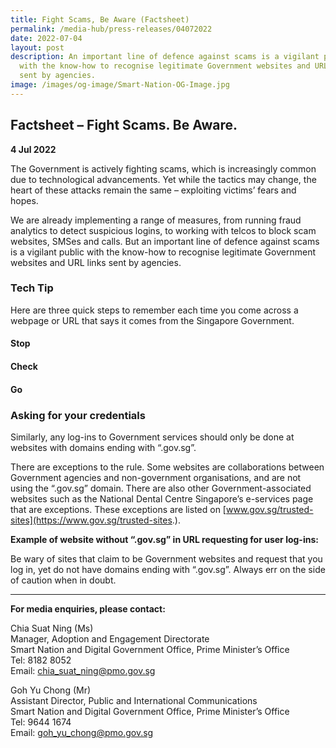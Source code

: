 ```yaml
---
title: Fight Scams, Be Aware (Factsheet)
permalink: /media-hub/press-releases/04072022
date: 2022-07-04
layout: post
description: An important line of defence against scams is a vigilant public
  with the know-how to recognise legitimate Government websites and URL links
  sent by agencies.
image: /images/og-image/Smart-Nation-OG-Image.jpg
---
```

## Factsheet – Fight Scams. Be Aware.

**4 Jul 2022**

The Government is actively fighting scams, which is increasingly common due to technological advancements. Yet while the tactics may change, the heart of these attacks remain the same – exploiting victims’ fears and hopes.

We are already implementing a range of measures, from running fraud analytics to detect suspicious logins, to working with telcos to block scam websites, SMSes and calls. But an important line of defence against scams is a vigilant public with the know-how to recognise
legitimate Government websites and URL links sent by agencies.

### Tech Tip

Here are three quick steps to remember each time you come across a
webpage or URL that says it comes from the Singapore Government.

#### Stop

#### Check

#### Go

### Asking for your credentials

Similarly, any log-ins to Government services should only be done at websites with domains ending with “.gov.sg”.

There are exceptions to the rule. Some websites are collaborations between Government agencies and non-government organisations, and are not using the “.gov.sg” domain. There are also other Government-associated websites such as the National Dental Centre Singapore’s e-services page that are exceptions. These exceptions are listed on [www.gov.sg/trusted-sites](https://www.gov.sg/trusted-sites.).

**Example of website without “.gov.sg” in URL requesting for user log-ins:**

Be wary of sites that claim to be Government websites and request that you log in, yet do not have domains ending with “.gov.sg”. Always err on the side of caution when in doubt.

_______

**For media enquiries, please contact:**

Chia Suat Ning (Ms)<br>
Manager, Adoption and Engagement Directorate<br>
Smart Nation and Digital Government Office, Prime Minister’s Office<br>
Tel: 8182 8052<br>
Email: [chia_suat_ning@pmo.gov.sg](mailto:chia_suat_ning@pmo.gov.sg)

Goh Yu Chong (Mr)<br>
Assistant Director, Public and International Communications<br>
Smart Nation and Digital Government Office, Prime Minister’s Office<br>
Tel: 9644 1674<br>
Email: [goh_yu_chong@pmo.gov.sg](mailto:goh_yu_chong@pmo.gov.sg)
